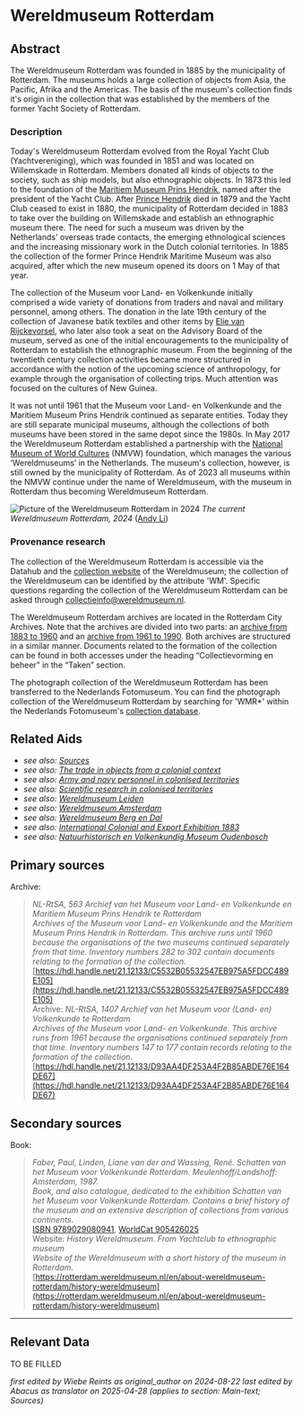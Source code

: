 
# Wereldmuseum Rotterdam


## Abstract

The Wereldmuseum Rotterdam was founded in 1885 by the municipality of Rotterdam. The museums holds a large collection of objects from Asia, the Pacific, Afrika and the Americas. The basis of the museum's collection finds it's origin in the collection that was established by the members of the former Yacht Society of Rotterdam.

### Description

Today's Wereldmuseum Rotterdam evolved from the Royal Yacht Club (Yachtvereniging), which was founded in 1851 and was located on Willemskade in Rotterdam. Members donated all kinds of objects to the society, such as ship models, but also ethnographic objects. In 1873 this led to the foundation of the [Maritiem Museum Prins Hendrik](http://www.wikidata.org/entity/Q2755458), named after the president of the Yacht Club. After [Prince Hendrik](http://www.wikidata.org/entity/Q705129) died in 1879 and the Yacht Club ceased to exist in 1880, the municipality of Rotterdam decided in 1883 to take over the building on Willemskade and establish an ethnographic museum there. The need for such a museum was driven by the Netherlands' overseas trade contacts, the emerging ethnological sciences and the increasing missionary work in the Dutch colonial territories. In 1885 the collection of the former Prince Hendrik Maritime Museum was also acquired, after which the new museum opened its doors on 1 May of that year.

The collection of the Museum voor Land- en Volkenkunde initially comprised a wide variety of donations from traders and naval and military personnel, among others. The donation in the late 19th century of the collection of Javanese batik textiles and other items by [Elie van Rijckevorsel](http://www.wikidata.org/entity/Q52155329), who later also took a seat on the Advisory Board of the museum, served as one of the initial encouragements to the municipality of Rotterdam to establish the ethnographic museum. From the beginning of the twentieth century collection activities became more structured in accordance with the notion of the upcoming science of anthropology, for example through the organisation of collecting trips. Much attention was focused on the cultures of New Guinea.

It was not until 1961 that the Museum voor Land- en Volkenkunde and the Maritiem Museum Prins Hendrik continued as separate entities. Today they are still separate municipal museums, although the collections of both museums have been stored in the same depot since the 1980s. In May 2017 the Wereldmuseum Rotterdam established a partnership with the [National Museum of World Cultures](http://www.wikidata.org/entity/Q17153751) (NMVW) foundation, which manages the various ‘Wereldmuseums’ in the Netherlands. The museum's collection, however, is still owned by the municipality of Rotterdam. As of 2023 all museums within the NMVW continue under the name of Wereldmuseum, with the museum in Rotterdam thus becoming Wereldmuseum Rotterdam.

![Picture of the Wereldmuseum Rotterdam in 2024](https://upload.wikimedia.org/wikipedia/commons/a/aa/Wereldmuseum_Rotterdam_2024-12-03.jpg)
_The current Wereldmuseum Rotterdam, 2024_ ([Andy Li](https://commons.wikimedia.org/wiki/File:Wereldmuseum_Rotterdam_2024-12-03.jpg))

### Provenance research

The collection of the Wereldmuseum Rotterdam is accessible via the Datahub and the [collection website](https://collectie.wereldmuseum.nl/) of the Wereldmuseum; the collection of the Wereldmuseum can be identified by the attribute 'WM'. Specific questions regarding the collection of the Wereldmuseum Rotterdam can be asked through [collectieinfo@wereldmuseum.nl](mailto:collectieinfo@wereldmuseum.nl).

The Wereldmuseum Rotterdam archives are located in the Rotterdam City Archives. Note that the archives are divided into two parts: an [archive from 1883 to 1960](https://hdl.handle.net/21.12133/C5532B05532547EB975A5FDCC489E105) and an [archive from 1961 to 1990](https://hdl.handle.net/21.12133/D93AA4DF253A4F2B85ABDE76E164DE67). Both archives are structured in a similar manner. Documents related to the formation of the collection can be found in both accesses under the heading “Collectievorming en beheer” in the “Taken” section.

The photograph collection of the Wereldmuseum Rotterdam has been transferred to the Nederlands Fotomuseum. You can find the photograph collection of the Wereldmuseum Rotterdam by searching for 'WMR*' within the Nederlands Fotomuseum's [collection database](https://collectie.nederlandsfotomuseum.nl/collectie).


## Related Aids

 - _see also: [Sources](niveau1/English/Sources_20240501.yml)_  
 - _see also: [The trade in objects from a colonial context](niveau2/English/Trade_20240316.yml)_  
 - _see also: [Army and navy personnel in colonised territories](niveau2/English/MilitaryAndNavy_20240417.yml)_  
 - _see also: [Scientific research in colonised territories](niveau2/English/Science_20240821.yml)_  
 - _see also: [Wereldmuseum Leiden](niveau3/English/WMLeiden_20240508.yml)_  
 - _see also: [Wereldmuseum Amsterdam](niveau3/English/WMAmsterdam_20240809.yml)_  
 - _see also: [Wereldmuseum Berg en Dal](niveau3/English/WMBergEnDal_20241001.yml)_  
 - _see also: [International Colonial and Export Exhibition 1883](niveau3/English/Wereldtentoonstelling1883_20250602.yml)_  
 - _see also: [Natuurhistorisch en Volkenkundig Museum Oudenbosch](niveau3/English/MOudenbosch_20250603.yml)_  

## Primary sources

Archive:
  > *NL-RtSA, 563 Archief van het Museum voor Land- en Volkenkunde en Maritiem Museum Prins Hendrik te Rotterdam*  
> _Archives of the Museum voor Land- en Volkenkunde and the Maritiem Museum Prins Hendrik in Rotterdam. This archive runs until 1960 because the organisations of the two museums continued separately from that time. Inventory numbers 282 to 302 contain documents relating to the formation of the collection._  
> [https://hdl.handle.net/21.12133/C5532B05532547EB975A5FDCC489E105](https://hdl.handle.net/21.12133/C5532B05532547EB975A5FDCC489E105)  
Archive:
  > *NL-RtSA, 1407 Archief van het Museum voor (Land- en) Volkenkunde te Rotterdam*  
> _Archives of the Museum voor Land- en Volkenkunde. This archive runs from 1961 because the organisations continued separately from that time. Inventory numbers 147 to 177 contain records relating to the formation of the collection._  
> [https://hdl.handle.net/21.12133/D93AA4DF253A4F2B85ABDE76E164DE67](https://hdl.handle.net/21.12133/D93AA4DF253A4F2B85ABDE76E164DE67)  
## Secondary sources

Book:
  > *Faber, Paul, Linden, Liane van der and Wassing, René. Schatten van het Museum voor Volkenkunde Rotterdam. Meulenhoff/Landshoff: Amsterdam, 1987.*  
> _Book, and also catalogue, dedicated to the exhibition Schatten van het Museum voor Volkenkunde Rotterdam. Contains a brief history of the museum and an extensive description of collections from various continents._  
> [ISBN 9789029080941](https://isbnsearch.org/isbn/9789029080941), [WorldCat 905426025](https://search.worldcat.org/title/905426025)  
Website:
  > *History Wereldmuseum. From Yachtclub to ethnographic museum*  
> _Website of the Wereldmuseum with a short history of the museum in Rotterdam._  
> [https://rotterdam.wereldmuseum.nl/en/about-wereldmuseum-rotterdam/history-wereldmuseum](https://rotterdam.wereldmuseum.nl/en/about-wereldmuseum-rotterdam/history-wereldmuseum)  


---
## Relevant Data 
TO BE FILLED

_first edited by Wiebe Reints as original_author on 2024-08-22_
_last edited by Abacus as translator on 2025-04-28
        (applies to section: Main-text; Sources)_
        